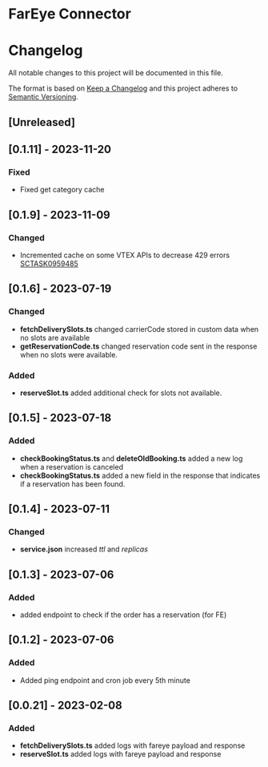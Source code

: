 # FarEye Connector

# Changelog

All notable changes to this project will be documented in this file.

The format is based on [Keep a Changelog](http://keepachangelog.com/en/1.0.0/)
and this project adheres to [Semantic Versioning](http://semver.org/spec/v2.0.0.html).

## [Unreleased]

## [0.1.11] - 2023-11-20

### Fixed

- Fixed get category cache

## [0.1.9] - 2023-11-09

### Changed

- Incremented cache on some VTEX APIs to decrease 429 errors [SCTASK0959485](https://whirlpool.service-now.com/nav_to.do?uri=sc_task.do%3Fsys_id=e7441cd687b97d108791a79d0ebb35c9%26sysparm_stack=sc_task_list.do%3Fsysparm_query=active=true)

## [0.1.6] - 2023-07-19

### Changed

- **fetchDeliverySlots.ts** changed carrierCode stored in custom data when no slots are available
- **getReservationCode.ts** changed reservation code sent in the response when no slots were available.

### Added
- **reserveSlot.ts** added additional check for slots not available.

## [0.1.5] - 2023-07-18

### Added

- **checkBookingStatus.ts** and **deleteOldBooking.ts** added a new log when a reservation is canceled
- **checkBookingStatus.ts** added a new field in the response that indicates if a reservation has been found.

## [0.1.4] - 2023-07-11

### Changed

- **service.json** increased _ttl_ and _replicas_

## [0.1.3] - 2023-07-06

### Added
- added endpoint to check if the order has a reservation (for FE)

## [0.1.2] - 2023-07-06

### Added

- Added ping endpoint and cron job every 5th minute

## [0.0.21] - 2023-02-08

### Added

- **fetchDeliverySlots.ts** added logs with fareye payload and response
- **reserveSlot.ts** added logs with fareye payload and response
